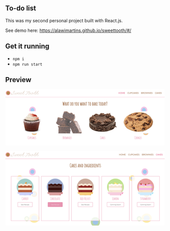 ## To-do list
This was my second personal project built with React.js.

See demo here: https://alawimartins.github.io/sweettooth/#/

## Get it running
- `npm i`
- `npm run start`

## Preview

![GitHub Logo](/preview/ST1.png)

![GitHub Logo](/preview/ST2.png)





